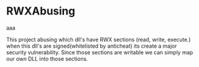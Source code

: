 # RWXAbusing
aaa

This project abusing which dll's have RWX sections (read, write, execute.) when this dll's are signed(whitelisted by anticheat) its create a major security vulnerability. Since those sections are writable we can simply map
our own DLL into those sections. 
